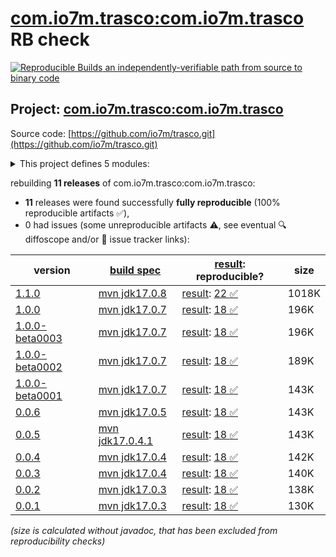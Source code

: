[com.io7m.trasco:com.io7m.trasco](https://central.sonatype.com/artifact/com.io7m.trasco/com.io7m.trasco/versions) RB check
=======

[![Reproducible Builds](https://reproducible-builds.org/images/logos/rb.svg) an independently-verifiable path from source to binary code](https://reproducible-builds.org/)

## Project: [com.io7m.trasco:com.io7m.trasco](https://central.sonatype.com/artifact/com.io7m.trasco/com.io7m.trasco/versions)

Source code: [https://github.com/io7m/trasco.git](https://github.com/io7m/trasco.git)

<details><summary>This project defines 5 modules:</summary>

* [com.io7m.trasco:com.io7m.trasco](https://central.sonatype.com/artifact/com.io7m.trasco/com.io7m.trasco/1.1.0)
* [com.io7m.trasco:com.io7m.trasco.api](https://central.sonatype.com/artifact/com.io7m.trasco/com.io7m.trasco.api/1.1.0)
* [com.io7m.trasco:com.io7m.trasco.tests](https://central.sonatype.com/artifact/com.io7m.trasco/com.io7m.trasco.tests/1.1.0)
* [com.io7m.trasco:com.io7m.trasco.vanilla](https://central.sonatype.com/artifact/com.io7m.trasco/com.io7m.trasco.vanilla/1.1.0)
* [com.io7m.trasco:com.io7m.trasco.xml.schemas](https://central.sonatype.com/artifact/com.io7m.trasco/com.io7m.trasco.xml.schemas/1.1.0)
</details>

rebuilding **11 releases** of com.io7m.trasco:com.io7m.trasco:
- **11** releases were found successfully **fully reproducible** (100% reproducible artifacts :white_check_mark:),
- 0 had issues (some unreproducible artifacts :warning:, see eventual :mag: diffoscope and/or :memo: issue tracker links):

| version | [build spec](/BUILDSPEC.md) | [result](https://reproducible-builds.org/docs/jvm/): reproducible? | size |
| -- | --------- | ------ | -- |
| [1.1.0](https://central.sonatype.com/artifact/com.io7m.trasco/com.io7m.trasco/1.1.0/pom) | [mvn jdk17.0.8](com.io7m.trasco-1.1.0.buildspec) | [result](com.io7m.trasco-1.1.0.buildinfo): [22 :white_check_mark: ](com.io7m.trasco-1.1.0.buildcompare) | 1018K |
| [1.0.0](https://central.sonatype.com/artifact/com.io7m.trasco/com.io7m.trasco/1.0.0/pom) | [mvn jdk17.0.7](com.io7m.trasco-1.0.0.buildspec) | [result](com.io7m.trasco-1.0.0.buildinfo): [18 :white_check_mark: ](com.io7m.trasco-1.0.0.buildcompare) | 196K |
| [1.0.0-beta0003](https://central.sonatype.com/artifact/com.io7m.trasco/com.io7m.trasco/1.0.0-beta0003/pom) | [mvn jdk17.0.7](com.io7m.trasco-1.0.0-beta0003.buildspec) | [result](com.io7m.trasco-1.0.0-beta0003.buildinfo): [18 :white_check_mark: ](com.io7m.trasco-1.0.0-beta0003.buildcompare) | 196K |
| [1.0.0-beta0002](https://central.sonatype.com/artifact/com.io7m.trasco/com.io7m.trasco/1.0.0-beta0002/pom) | [mvn jdk17.0.7](com.io7m.trasco-1.0.0-beta0002.buildspec) | [result](com.io7m.trasco-1.0.0-beta0002.buildinfo): [18 :white_check_mark: ](com.io7m.trasco-1.0.0-beta0002.buildcompare) | 189K |
| [1.0.0-beta0001](https://central.sonatype.com/artifact/com.io7m.trasco/com.io7m.trasco/1.0.0-beta0001/pom) | [mvn jdk17.0.7](com.io7m.trasco-1.0.0-beta0001.buildspec) | [result](com.io7m.trasco-1.0.0-beta0001.buildinfo): [18 :white_check_mark: ](com.io7m.trasco-1.0.0-beta0001.buildcompare) | 143K |
| [0.0.6](https://central.sonatype.com/artifact/com.io7m.trasco/com.io7m.trasco/0.0.6/pom) | [mvn jdk17.0.5](com.io7m.trasco-0.0.6.buildspec) | [result](com.io7m.trasco-0.0.6.buildinfo): [18 :white_check_mark: ](com.io7m.trasco-0.0.6.buildcompare) | 143K |
| [0.0.5](https://central.sonatype.com/artifact/com.io7m.trasco/com.io7m.trasco/0.0.5/pom) | [mvn jdk17.0.4.1](com.io7m.trasco-0.0.5.buildspec) | [result](com.io7m.trasco-0.0.5.buildinfo): [18 :white_check_mark: ](com.io7m.trasco-0.0.5.buildcompare) | 143K |
| [0.0.4](https://central.sonatype.com/artifact/com.io7m.trasco/com.io7m.trasco/0.0.4/pom) | [mvn jdk17.0.4](com.io7m.trasco-0.0.4.buildspec) | [result](com.io7m.trasco-0.0.4.buildinfo): [18 :white_check_mark: ](com.io7m.trasco-0.0.4.buildcompare) | 142K |
| [0.0.3](https://central.sonatype.com/artifact/com.io7m.trasco/com.io7m.trasco/0.0.3/pom) | [mvn jdk17.0.4](com.io7m.trasco-0.0.3.buildspec) | [result](com.io7m.trasco-0.0.3.buildinfo): [18 :white_check_mark: ](com.io7m.trasco-0.0.3.buildcompare) | 140K |
| [0.0.2](https://central.sonatype.com/artifact/com.io7m.trasco/com.io7m.trasco/0.0.2/pom) | [mvn jdk17.0.3](com.io7m.trasco-0.0.2.buildspec) | [result](com.io7m.trasco-0.0.2.buildinfo): [18 :white_check_mark: ](com.io7m.trasco-0.0.2.buildcompare) | 138K |
| [0.0.1](https://central.sonatype.com/artifact/com.io7m.trasco/com.io7m.trasco/0.0.1/pom) | [mvn jdk17.0.3](com.io7m.trasco-0.0.1.buildspec) | [result](com.io7m.trasco-0.0.1.buildinfo): [18 :white_check_mark: ](com.io7m.trasco-0.0.1.buildcompare) | 130K |

<i>(size is calculated without javadoc, that has been excluded from reproducibility checks)</i>
